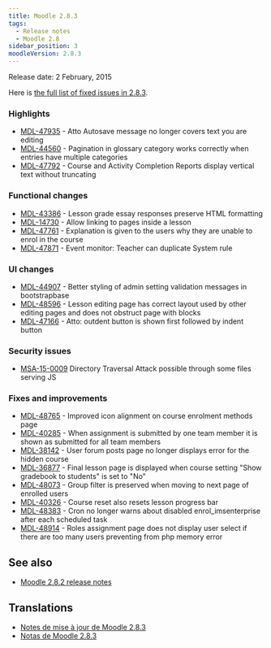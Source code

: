 ```yaml
---
title: Moodle 2.8.3
tags:
  - Release notes
  - Moodle 2.8
sidebar_position: 3
moodleVersion: 2.8.3
---
```

Release date: 2 February, 2015

Here is [the full list of fixed issues in 2.8.3](https://tracker.moodle.org/secure/IssueNavigator!executeAdvanced.jspa?jqlQuery=project+%3D+mdl+AND+resolution+%3D+fixed+AND+fixVersion+in+%28%222.8.3%22%29+ORDER+BY+priority+DESC&runQuery=true&clear=true).

### Highlights

- [MDL-47935](https://tracker.moodle.org/browse/MDL-47935) - Atto Autosave message no longer covers text you are editing
- [MDL-44560](https://tracker.moodle.org/browse/MDL-44560) - Pagination in glossary category works correctly when entries have multiple categories
- [MDL-47792](https://tracker.moodle.org/browse/MDL-47792) - Course and Activity Completion Reports display vertical text without truncating

### Functional changes

- [MDL-43386](https://tracker.moodle.org/browse/MDL-43386) - Lesson grade essay responses preserve HTML formatting
- [MDL-14730](https://tracker.moodle.org/browse/MDL-14730) - Allow linking to pages inside a lesson
- [MDL-47761](https://tracker.moodle.org/browse/MDL-47761) - Explanation is given to the users why they are unable to enrol in the course
- [MDL-47871](https://tracker.moodle.org/browse/MDL-47871) - Event monitor: Teacher can duplicate System rule

### UI changes

- [MDL-44907](https://tracker.moodle.org/browse/MDL-44907) - Better styling of admin setting validation messages in bootstrapbase
- [MDL-48596](https://tracker.moodle.org/browse/MDL-48596) - Lesson editing page has correct layout used by other editing pages and does not obstruct page with blocks
- [MDL-47166](https://tracker.moodle.org/browse/MDL-47166) - Atto: outdent button is shown first followed by indent button

### Security issues

- [MSA-15-0009](https://moodle.org/mod/forum/discuss.php?d=279956) Directory Traversal Attack possible through some files serving JS

### Fixes and improvements

- [MDL-48765](https://tracker.moodle.org/browse/MDL-48765) - Improved icon alignment on course enrolment methods page
- [MDL-40285](https://tracker.moodle.org/browse/MDL-40285) - When assignment is submitted by one team member it is shown as submitted for all team members
- [MDL-38142](https://tracker.moodle.org/browse/MDL-38142) - User forum posts page no longer displays error for the hidden course
- [MDL-36877](https://tracker.moodle.org/browse/MDL-36877) - Final lesson page is displayed when course setting "Show gradebook to students" is set to "No"
- [MDL-48073](https://tracker.moodle.org/browse/MDL-48073) - Group filter is preserved when moving to next page of enrolled users
- [MDL-40326](https://tracker.moodle.org/browse/MDL-40326) - Course reset also resets lesson progress bar
- [MDL-48383](https://tracker.moodle.org/browse/MDL-48383) - Cron no longer warns about disabled enrol_imsenterprise after each scheduled task
- [MDL-48914](https://tracker.moodle.org/browse/MDL-48914) - Roles assignment page does not display user select if there are too many users preventing from php memory error

## See also

- [Moodle 2.8.2 release notes](/general/releases/2.8/2.8.2)

## Translations

- [Notes de mise à jour de Moodle 2.8.3](https://docs.moodle.org/fr/Notes_de_mise_à_jour_de_Moodle_2.8.3)
- [Notas de Moodle 2.8.3](https://docs.moodle.org/es/Notas_de_Moodle_2.8.3)
